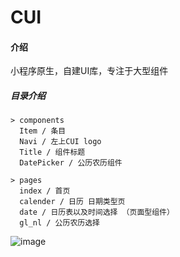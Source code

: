 # CUI

#### 介绍
小程序原生，自建UI库，专注于大型组件

##### 目录介绍

```
> components
  Item / 条目
  Navi / 左上CUI logo
  Title / 组件标题
  DatePicker / 公历农历组件
  
> pages
  index / 首页
  calender / 日历 日期类型页
  date / 日历表以及时间选择 （页面型组件）
  gl_nl / 公历农历选择
```
![image](https://github.com/dwyane169/CUI/blob/master/GIF/calender.gif)


